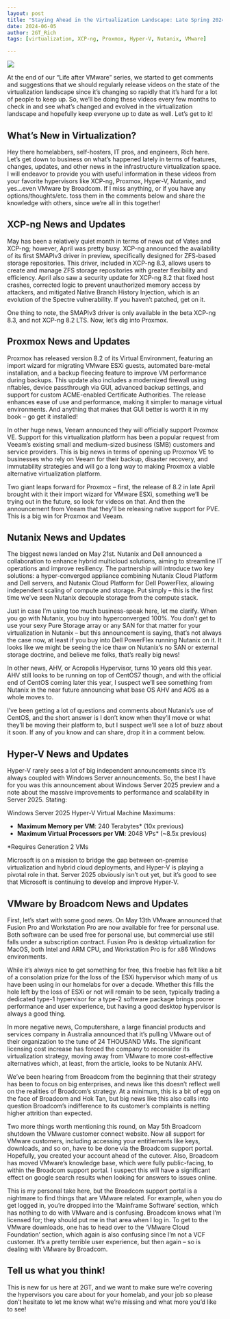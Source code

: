 ```yaml
---
layout: post
title: "Staying Ahead in the Virtualization Landscape: Late Spring 2024"
date: 2024-06-05
author: 2GT_Rich
tags: [virtualization, XCP-ng, Proxmox, Hyper-V, Nutanix, VMware]

---
```


![](//youtube.com/watch?v=SZWiQOIsY38)

At the end of our “Life after VMware” series, we started to get comments and suggestions that we should regularly release videos on the state of the virtualization landscape since it’s changing so rapidly that it’s hard for a lot of people to keep up. So, we’ll be doing these videos every few months to check in and see what’s changed and evolved in the virtualization landscape and hopefully keep everyone up to date as well. Let’s get to it!

## What’s New in Virtualization?

Hey there homelabbers, self-hosters, IT pros, and engineers, Rich here. Let’s get down to business on what’s happened lately in terms of features, changes, updates, and other news in the infrastructure virtualization space. I will endeavor to provide you with useful information in these videos from your favorite hypervisors like XCP-ng, Proxmox, Hyper-V, Nutanix, and yes…even VMware by Broadcom. If I miss anything, or if you have any options/thoughts/etc. toss them in the comments below and share the knowledge with others, since we’re all in this together!

## XCP-ng News and Updates

May has been a relatively quiet month in terms of news out of Vates and XCP-ng; however, April was pretty busy. XCP-ng announced the availability of its first SMAPIv3 driver in preview, specifically designed for ZFS-based storage repositories. This driver, included in XCP-ng 8.3, allows users to create and manage ZFS storage repositories with greater flexibility and efficiency. April also saw a security update for XCP-ng 8.2 that fixed host crashes, corrected logic to prevent unauthorized memory access by attackers, and mitigated Native Branch History Injection, which is an evolution of the Spectre vulnerability. If you haven’t patched, get on it.

One thing to note, the SMAPIv3 driver is only available in the beta XCP-ng 8.3, and not XCP-ng 8.2 LTS. Now, let’s dig into Proxmox.

## Proxmox News and Updates

Proxmox has released version 8.2 of its Virtual Environment, featuring an import wizard for migrating VMware ESXi guests, automated bare-metal installation, and a backup fleecing feature to improve VM performance during backups. This update also includes a modernized firewall using nftables, device passthrough via GUI, advanced backup settings, and support for custom ACME-enabled Certificate Authorities. The release enhances ease of use and performance, making it simpler to manage virtual environments. And anything that makes that GUI better is worth it in my book – go get it installed!

In other huge news, Veeam announced they will officially support Proxmox VE. Support for this virtualization platform has been a popular request from Veeam’s existing small and medium-sized business (SMB) customers and service providers. This is big news in terms of opening up Proxmox VE to businesses who rely on Veeam for their backup, disaster recovery, and immutability strategies and will go a long way to making Proxmox a viable alternative virtualization platform.

Two giant leaps forward for Proxmox – first, the release of 8.2 in late April brought with it their import wizard for VMware ESXi, something we’ll be trying out in the future, so look for videos on that. And then the announcement from Veeam that they’ll be releasing native support for PVE. This is a big win for Proxmox and Veeam.

## Nutanix News and Updates

The biggest news landed on May 21st. Nutanix and Dell announced a collaboration to enhance hybrid multicloud solutions, aiming to streamline IT operations and improve resiliency. The partnership will introduce two key solutions: a hyper-converged appliance combining Nutanix Cloud Platform and Dell servers, and Nutanix Cloud Platform for Dell PowerFlex, allowing independent scaling of compute and storage. Put simply – this is the first time we’ve seen Nutanix decouple storage from the compute stack.

Just in case I’m using too much business-speak here, let me clarify. When you go with Nutanix, you buy into hyperconverged 100%. You don’t get to use your sexy Pure Storage array or any SAN for that matter for your virtualization in Nutanix – but this announcement is saying, that’s not always the case now, at least if you buy into Dell PowerFlex running Nutanix on it. It looks like we might be seeing the ice thaw on Nutanix’s no SAN or external storage doctrine, and believe me folks, that’s really big news!

In other news, AHV, or Acropolis Hypervisor, turns 10 years old this year. AHV still looks to be running on top of CentOS7 though, and with the official end of CentOS coming later this year, I suspect we’ll see something from Nutanix in the near future announcing what base OS AHV and AOS as a whole moves to.

I’ve been getting a lot of questions and comments about Nutanix’s use of CentOS, and the short answer is I don’t know when they’ll move or what they’ll be moving their platform to, but I suspect we’ll see a lot of buzz about it soon. If any of you know and can share, drop it in a comment below.

## Hyper-V News and Updates

Hyper-V rarely sees a lot of big independent announcements since it’s always coupled with Windows Server announcements. So, the best I have for you was this announcement about Windows Server 2025 preview and a note about the massive improvements to performance and scalability in Server 2025. Stating:

Windows Server 2025 Hyper-V Virtual Machine Maximums:

- **Maximum Memory per VM**: 240 Terabytes* (10x previous)
- **Maximum Virtual Processors per VM**: 2048 VPs* (~8.5x previous)

*Requires Generation 2 VMs

Microsoft is on a mission to bridge the gap between on-premise virtualization and hybrid cloud deployments, and Hyper-V is playing a pivotal role in that. Server 2025 obviously isn’t out yet, but it’s good to see that Microsoft is continuing to develop and improve Hyper-V.

## VMware by Broadcom News and Updates

First, let’s start with some good news. On May 13th VMware announced that Fusion Pro and Workstation Pro are now available for free for personal use. Both software can be used free for personal use, but commercial use still falls under a subscription contract. Fusion Pro is desktop virtualization for MacOS, both Intel and ARM CPU, and Workstation Pro is for x86 Windows environments.

While it’s always nice to get something for free, this freebie has felt like a bit of a consolation prize for the loss of the ESXi hypervisor which many of us have been using in our homelabs for over a decade. Whether this fills the hole left by the loss of ESXi or not will remain to be seen, typically trading a dedicated type-1 hypervisor for a type-2 software package brings poorer performance and user experience, but having a good desktop hypervisor is always a good thing.

In more negative news, Computershare, a large financial products and services company in Australia announced that it’s pulling VMware out of their organization to the tune of 24 THOUSAND VMs. The significant licensing cost increase has forced the company to reconsider its virtualization strategy, moving away from VMware to more cost-effective alternatives which, at least, from the article, looks to be Nutanix AHV.

We’ve been hearing from Broadcom from the beginning that their strategy has been to focus on big enterprises, and news like this doesn’t reflect well on the realities of Broadcom’s strategy. At a minimum, this is a bit of egg on the face of Broadcom and Hok Tan, but big news like this also calls into question Broadcom’s indifference to its customer’s complaints is netting higher attrition than expected.

Two more things worth mentioning this round, on May 5th Broadcom shutdown the VMware customer connect website. Now all support for VMware customers, including accessing your entitlements like keys, downloads, and so on, have to be done via the Broadcom support portal. Hopefully, you created your account ahead of the cutover. Also, Broadcom has moved VMware’s knowledge base, which were fully public-facing, to within the Broadcom support portal. I suspect this will have a significant effect on google search results when looking for answers to issues online.

This is my personal take here, but the Broadcom support portal is a nightmare to find things that are VMware related. For example, when you do get logged in, you’re dropped into the ‘Mainframe Software’ section, which has nothing to do with VMware and is confusing. Broadcom knows what I’m licensed for; they should put me in that area when I log in. To get to the VMware downloads, one has to head over to the ‘VMware Cloud Foundation’ section, which again is also confusing since I’m not a VCF customer. It’s a pretty terrible user experience, but then again – so is dealing with VMware by Broadcom.

## Tell us what you think!

This is new for us here at 2GT, and we want to make sure we’re covering the hypervisors you care about for your homelab, and your job so please don’t hesitate to let me know what we’re missing and what more you’d like to see!
